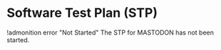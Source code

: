 # Software Test Plan (STP)

!admonition error "Not Started"
The STP for MASTODON has not been started.
